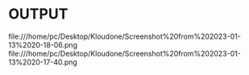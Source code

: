 # OUTPUT 
 file:///home/pc/Desktop/Kloudone/Screenshot%20from%202023-01-13%2020-18-06.png
 file:///home/pc/Desktop/Kloudone/Screenshot%20from%202023-01-13%2020-17-40.png
